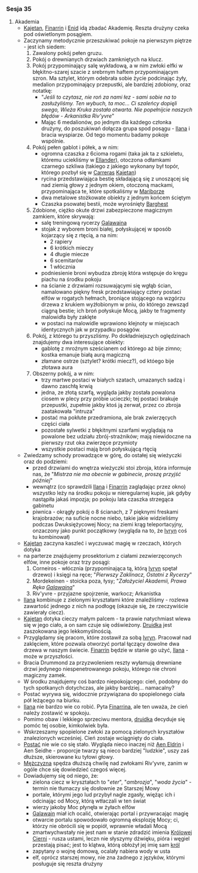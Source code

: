 ### Sesja 35
1. Akademia
	- [Kajetan](#g_kajetan), [Finarrin](#p_druid_finarrin) i [Enid](#p_enid) idą zbadać Akademię. Reszta drużyny czeka pod oświetlonym posągiem.
	- Zaczynamy metodycznie przeszukiwać pokoje na pierwszym piętrze - jest ich siedem:
		1. Zawalony pokój pełen gruzu.
		2. Pokój o drewnianych drzwiach zamkniętych na klucz.
		3. Pokój przypominający salę wykładową, a w nim zwłoki elfki w błękitno-szarej szacie z srebrnym haftem przypominającym szron. Ma sztylet, którym odebrała sobie życie podcinając żyły, medalion przypominający przepustki, ale bardziej zdobiony, oraz notatkę:
			- "_Jeśli to czytasz, nie roń za nami łez - sami sobie na to zasłużyliśmy. Ten wybuch, ta moc... Ci szaleńcy dopięli swego, Wieża Kruka została otwarta. Nie popełnijcie naszych błędów - Arkanistka Riv'yvre_"
			- Mając 6 medalionów, po jednym dla każdego członka drużyny, do poszukiwań dołącza grupa spod posągu - [Ilana](#g_ilana) i bracia wyspiarze. Od tego momentu badamy pokoje wspólnie.
		4. Pokój pełen gablot i półek, a w nim:
			- ogromna czaszka z 6cioma rogami (taka jak ta z szkieletu, któremu uciekliśmy w [Ellander](#l_ellander)), otoczona odłamkami czarnego szkliwa (takiego z jakiego wykonany był topór, którego pozbył się w [Carreras](#l_carreras) [Kajetan](#g_kajetan))
			- rycina przedstawiająca bestię składającą się z unoszącej się nad ziemią głowy z jednym okiem, otoczoną mackami, przypominająca te, które spotkaliśmy w [Mariborze](#l_maribor)
			- dwa metalowe stożkowate obiekty z jednym końcem ściętym
			- Czaszka psowatej bestii, może wyrośnięty [Barghest](#b_barghest)
		5. Zdobione, ciężko okute drzwi zabezpieczone magicznym zamkiem, które skrywają:
			- salę treningową rycerzy [Galawaina](#p_galawain)
			- stojak z wyborem broni białej, połyskującej w sposób kojarzący się z rtęcią, a na nim:
				- 2 rapiery
				- 6 krótkich mieczy
				- 4 długie miecze
				- 6 scemitarów
				- 1 włócznia
			- podniesienie broni wybudza zbroję która wstępuje do kręgu piachu na środku pokoju
			- na ścianie z drzwiami rozsuwającymi się wgłąb ścian, namalowano piękny fresk przedstawiający cztery postaci elfów w rogatych hełmach, broniące stojącego na wzgórzu drzewa z krukiem wyżłobionym w pniu, do którego zewsząd ciągną bestie; ich broń połyskuje Mocą, jakby te fragmenty malowidła były zaklęte
			- w postaci na malowidle wprawiono klejnoty w miejscach identycznych jak w przypadku posągów.
		6. Pokój, z którego tu przyszliśmy. Po dokładniejszych oględzinach znajdujemy dwa interesujące obiekty:
			- gablotę z mroźnym sześcianem od którego aż bije zimno; kostka emanuje białą aurą magiczną
			- złamane ostrze (sztylet? krótki miecz?), od któego bije złotawa aura
		7. Obszerny pokój, a w nim:
			- trzy martwe postaci w białych szatach, umazanych sadzą i dawno zaschłą krwią
			- jedna, ze złotą szarfą, wygląda jakby została powalona ciosem w plecy przy próbie ucieczki; tej postaci brakuje przepustki, zupełnie jakby ktoś ją zerwał, przez co zbroja zaatakowała "intruza"
			- postać ma pokłute przedramiona, ale brak zwierzęcych części ciała
			- pozostałe sylwetki z błękitnymi szarfami wyglądają na powalone bez udziału zbrój-strażników; mają niewidoczne na pierwszy rzut oka zwierzęce przymioty 
			- wszystkie postaci mają broń połyskującą rtęcią
	- Zwiedzamy schody prowadzące w górę, do ostałej się wieżyczki oraz do podziemi:
		- przed drzwiami do wnętrza wieżyczki stoi zbroja, która informuje nas, że "_Mistrza nie ma obecnie w gabinecie, proszę przyjść później_"
		- wewnątrz (co sprawdzili [Ilana](#g_ilana) i [Finarrin](#p_druid_finarrin) zaglądając przez okno) wszystko leży na środku pokoju w nieregularnej kupie, jak gdyby nastąpiła jakaś impozja; po pokoju lata czaszka strzegąca gabinetu
		- piwnica - okrągły pokój o 8 ścianach, z 7 pięknymi freskami krajobrazów; na suficie nocne niebo, takie jakie widzieliśmy podczas Dwuksiężycowej Nocy; na ziemi krąg teleportacyjny, onzaczony jako punkt początkowy (wygląda na to, że [Ivryn](#p_arcydruid_ivryn) coś tu kombinował)
	- [Kajetan](#g_kajetan) zaczyna kaszleć i wyczuwać magię w rzeczach, których dotyka
	- na parterze znajdujemy prosektorium z ciałami zezwierzęconych elfów, inne pokoje oraz trzy posągi:
		1. Corneiros - włócznia (przypominająca tą, którą [Ivryn](#p_arcydruid_ivryn) spętał drzewo) i księgi na ręce; "_Pierwszy Zaklinacz, Ostatni z Rycerzy_"
		2. Mordekeinen - stoicka poza, łysy; "_Założyciel Akademii, Prawa Ręka [Galawaina](#p_galawain)_"
		3. Riv'yvre - przyjazne spojrzenie, warkocz; Arkanistka
	- [Ilana](#g_ilana) kombinuje z zielonymi kryształami które znaleźliśmy - rozlewa zawartość jednego z nich na podłogę (okazuje się, że rzeczywiście zawierały ciecz). 
	- [Kajetan](#g_kajetan) dotyka cieczy małym palcem - ta prawie natychmiast wlewa się w jego ciało, a on sam czuje się odświeżony. [Druidka](#g_ilana) jest zaszokowana jego lekkomyślnością.
	- Przyglądamy się pracom, które zostawił za sobą [Ivryn](#p_arcydruid_ivryn). Pracował nad zaklęciem, które pozwala otworzyć portal łączący dowolne dwa drzewa w naszym świecie. [Finarrin](#p_druid_finarrin) będzie w stanie go użyć, [Ilana](#g_ilana) - może w przyszłości.
	- Bracia Drummond za przyzwoleniem reszty wyłamują drewniane drzwi jedynego niespenetrowanego pokoju, którego nie chroni magiczny zamek.
	- W środku znajdujemy coś bardzo niepokojącego: cień, podobny do tych spotkanych dotychczas, ale jakby bardziej... namacalny?
	- Postać wyrywa się, widocznie przywiązana do spopielonego ciała pół leżącego na biurku.
	- [Ilana](#g_ilana) nie bardzo wie co robić. Pyta [Finarrina](#p_druid_finarrin), ale ten uważa, że cień należy zostawić w spokoju.
	- Pomimo obaw i lekkiego sprzeciwu mentora, [druidka](#g_ilana) decyduje się pomóc tej osobie, kimkolwiek była.
	- Wskrzeszamy spopielone zwłoki za pomocą zielonych kryształów znalezionych wcześniej. Cień zostaje wciągnięty do ciała.
	- [Postać](#p_lanemin) nie wie co się stało. Wygląda nieco inaczej niż [Aen Eldrin](#r_aen_eldrin) i Aen Seidhe - proporcje twarzy są nieco bardziej "ludzkie", uszy zaś dłuższe, skierowane ku tyłowi głowy.
	- [Mężczyzna](#p_lanemin) spędza dłuższą chwilę nad zwłokami Riv'yvre, zanim w ogóle chce się dowiedzieć czegoś więcej.
	- Dowiadujemy się od niego, że:
		- zielona ciecz w kryształach to "_eter_", "_ambrozja_", "_woda życia_" - termin nie tłumaczy się dosłownie ze Starszej Mowy
		- portale, którymi jego lud przybył nagle zgasły, więżąc ich i odcinając od Mocy, którą wtłaczali w ten świat
		- wierzy jakoby Moc płynęła w żyłach elfów
		- [Galawain](#p_galawain) miał ich ocalić, otwierając portal i przywracając magię
		- otwarcie portalu spowodowało ogromną eksplozję Mocy; ci, którzy nie obrócili się w popiół, wprawnie władali Mocą
		- zmartwychwstały nie jest nam w stanie zdradzić imienia [Królowej Cierni](#p_krolowa_cierni) - rusza ustami, leczn nie słyszymy dźwięku, pióra i węgiel przestają pisać; jest to klątwa, którą obłożył jej imię sam [król](#p_galawain)
		- zapytany o wojnę domową, ocalały nabiera wody w usta
		- elf, oprócz starszej mowy, nie zna żadnego z języków, którymi posługuje się reszta drużyny